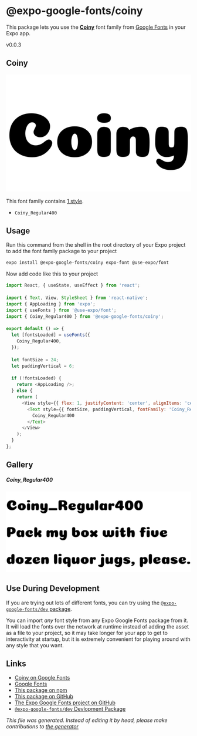 # @expo-google-fonts/coiny

This package lets you use the [**Coiny**](https://fonts.google.com/specimen/Coiny) font family from [Google Fonts](https://fonts.google.com/) in your Expo app.

v0.0.3

## Coiny

![Coiny](./font-family.png)

This font family contains [1 style](#gallery).

- `Coiny_Regular400`

## Usage

Run this command from the shell in the root directory of your Expo project to add the font family package to your project
```sh
expo install @expo-google-fonts/coiny expo-font @use-expo/font
```

Now add code like this to your project
```js
import React, { useState, useEffect } from 'react';

import { Text, View, StyleSheet } from 'react-native';
import { AppLoading } from 'expo';
import { useFonts } from '@use-expo/font';
import { Coiny_Regular400 } from '@expo-google-fonts/coiny';

export default () => {
  let [fontsLoaded] = useFonts({
    Coiny_Regular400,
  });

  let fontSize = 24;
  let paddingVertical = 6;

  if (!fontsLoaded) {
    return <AppLoading />;
  } else {
    return (
      <View style={{ flex: 1, justifyContent: 'center', alignItems: 'center' }}>
        <Text style={{ fontSize, paddingVertical, fontFamily: 'Coiny_Regular400' }}>
          Coiny_Regular400
        </Text>
      </View>
    );
  }
};

```

## Gallery

##### Coiny_Regular400
![Coiny_Regular400](./d7c4ad8ba1a68159f3a01ce26a6ae52110298a54077d3aa35b12d216941a3f28.ttf.png)


## Use During Development

If you are trying out lots of different fonts, you can try using the [`@expo-google-fonts/dev` package](https://github.com/expo/google-fonts/tree/master/font-packages/dev#readme).

You can import *any* font style from any Expo Google Fonts package from it. It will load the fonts
over the network at runtime instead of adding the asset as a file to your project, so it may take longer
for your app to get to interactivity at startup, but it is extremely convenient
for playing around with any style that you want.

## Links

- [Coiny on Google Fonts](https://fonts.google.com/specimen/Coiny)
- [Google Fonts](https://fonts.google.com/)
- [This package on npm](https://www.npmjs.com/package/@expo-google-fonts/coiny)
- [This package on GitHub](https://github.com/expo/google-fonts/tree/master/font-packages/coiny)
- [The Expo Google Fonts project on GitHub](https://github.com/expo/google-fonts)
- [`@expo-google-fonts/dev` Devlopment Package](https://github.com/expo/google-fonts/tree/master/font-packages/dev)


*This file was generated. Instead of editing it by head, please make contributions to [the generator](https://github.com/expo/google-fonts/tree/master/packages/generator)*
